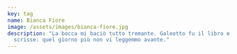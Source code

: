 ```yaml
---
key: tag
name: Bianca Fiore
image: /assets/images/bianca-fiore.jpg
description: "La bocca mi baciò tutto tremante. Galeotto fu il libro e chi lo
  scrisse: quel giorno più non vi leggemmo avante."
---
```

